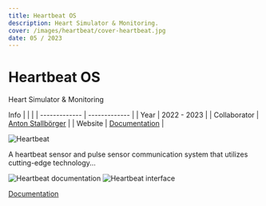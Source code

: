 ```yaml
---
title: Heartbeat OS
description: Heart Simulator & Monitoring.
cover: /images/heartbeat/cover-heartbeat.jpg
date: 05 / 2023
---
```


<info-grid>
<div>

# Heartbeat OS

Heart Simulator & Monitoring

</div>
<div>

Info
| | |
| ------------- | ------------- |
| Year | 2022 - 2023 |
| Collaborator | [Anton Stallbörger](https://antonstallboerger.com) |
| Website | [Documentation](https://heartbeat-documentation.vercel.app/) |

</div>
</info-grid>

![Heartbeat](/images/heartbeat/cover-heartbeat.jpg)

A heartbeat sensor and pulse sensor communication system that utilizes cutting-edge technology...

<two-full-grid>

![Heartbeat documentation](/images/heartbeat/heartbeat_documentation.webp)
![Heartbeat interface](/images/heartbeat/heartbeat_interface.webp)

</two-full-grid>

<project-links>

[Documentation](https://heartbeat-documentation.vercel.app/)

</project-links>
